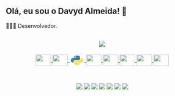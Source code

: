 ## Olá, eu sou o Davyd Almeida! 👋

👨🏽‍💻 Desenvolvedor.<br><br>
<!---Template com informações dos Commit's-->
<div align="center">
  <a href="https://github.com/DavydAl">
  <img height="170em" src="https://github-readme-stats.vercel.app/api?username=DavydAl&show_icons=true&theme=tokyonight&include_all_commits=true&count_private=true"/>
  <!--<img height="170em" src="https://github-readme-stats.vercel.app/api/top-langs/?username=DavydAl&layout=compact&langs_count=15&theme=dracula"/>-->
</div>
  
  <!---Icones das linguagens que utilizo-->  
<div style="display: inline_block" align="center"><br>
  <img align="center" height="30" width="40" src="https://cdn.jsdelivr.net/gh/devicons/devicon/icons/csharp/csharp-original.svg" />
  <img align="center" height="30" width="40" src="https://cdn.jsdelivr.net/gh/devicons/devicon/icons/dot-net/dot-net-plain-wordmark.svg" />
  <img align="center" alt="Davyd-Python" height="30" width="40" src="https://raw.githubusercontent.com/devicons/devicon/master/icons/python/python-original.svg">
  <img align="center" height="30" width="40"  src="https://img.icons8.com/color/48/000000/microsoft-sql-server.png"/>
  <img align="center" height="30" width="40" src="https://cdn.jsdelivr.net/gh/devicons/devicon/icons/javascript/javascript-original.svg" />
  <img align="center" height="30" width="40" src="https://cdn.jsdelivr.net/gh/devicons/devicon/icons/html5/html5-original.svg" />
  <img align="center" height="30" width="40" src="https://cdn.jsdelivr.net/gh/devicons/devicon/icons/css3/css3-original.svg" />
  <img align="center" height="30" width="40" src="https://cdn.jsdelivr.net/gh/devicons/devicon/icons/bootstrap/bootstrap-plain-wordmark.svg" />
</div>

  
  ##
 <!---Icones das minhas redes sociais-->
<div style="display: inline_block" align="center"><br>
  <a href="https://www.linkedin.com/in/davyddealmeidasantosti/" target="_blank"><img src="https://img.shields.io/badge/-LinkedIn-%230077B5?style=for-the-badge&logo=linkedin&logoColor=white" target="_blank"></a>
   <a href="https://discord.gg/aldavyd" target="_blank"><img src="https://img.shields.io/badge/Discord-7289DA?style=for-the-badge&logo=discord&logoColor=white" target="_blank"></a> 
  <a href="https://instagram.com/davyd_al" target="_blank"><img src="https://img.shields.io/badge/-Instagram-%23E4405F?style=for-the-badge&logo=instagram&logoColor=white" target="_blank"></a>
  <a href = "https://twitter.com/davyd_al"><img src="https://img.shields.io/badge/Twitter-1DA1F2?style=for-the-badge&logo=twitter&logoColor=white" target="_blank"></a>
 	<a href="https://www.twitch.tv/aldavyd" target="_blank"><img src="https://img.shields.io/badge/Twitch-9146FF?style=for-the-badge&logo=twitch&logoColor=white" target="_blank"></a>
  <a href = "mailto:almeidadavyd@gmail.com"><img src="https://img.shields.io/badge/-Gmail-%23333?style=for-the-badge&logo=gmail&logoColor=white" target="_blank"></a>
  <a href = "https://t.me/aldavyd"><img src="https://img.shields.io/badge/Telegram-2CA5E0?style=for-the-badge&logo=telegram&logoColor=white" target="_blank"></a>
</div>
